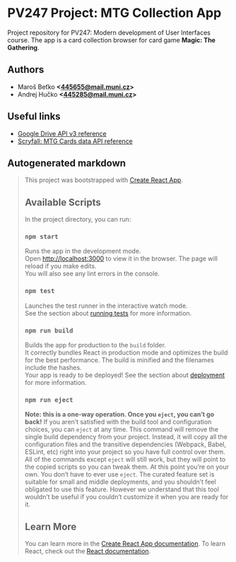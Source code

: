 # PV247 Project: MTG Collection App

Project repository for PV247: Modern development of User Interfaces course. The app is a card collection browser for card game **Magic: The Gathering**.



## Authors

* Maroš Beťko **\<445655@mail.muni.cz\>**
* Andrej Hučko **\<445285@mail.muni.cz\>**



## Useful links

* [Google Drive API v3 reference](<https://developers.google.com/drive/api/v3/reference>)
* [Scryfall: MTG Cards data API reference](<https://scryfall.com/docs/api>)



## Autogenerated markdown

> This project was bootstrapped with [Create React App](https://github.com/facebook/create-react-app).
> ## Available Scripts
> In the project directory, you can run:
> ### `npm start`
> Runs the app in the development mode.<br>
> Open [http://localhost:3000](http://localhost:3000) to view it in the browser.
> The page will reload if you make edits.<br>
> You will also see any lint errors in the console.
>
> ### `npm test`
> Launches the test runner in the interactive watch mode.<br>
> See the section about [running tests](https://facebook.github.io/create-react-app/docs/running-tests) for more information.
> ### `npm run build`
> Builds the app for production to the `build` folder.<br>
> It correctly bundles React in production mode and optimizes the build for the best performance.
> The build is minified and the filenames include the hashes.<br>
> Your app is ready to be deployed!
> See the section about [deployment](https://facebook.github.io/create-react-app/docs/deployment) for more information.
> ### `npm run eject`
> **Note: this is a one-way operation. Once you `eject`, you can’t go back!**
> If you aren’t satisfied with the build tool and configuration choices, you can `eject` at any time. This command will remove the single build dependency from your project.
> Instead, it will copy all the configuration files and the transitive dependencies (Webpack, Babel, ESLint, etc) right into your project so you have full control over them. All of the commands except `eject` will still work, but they will point to the copied scripts so you can tweak them. At this point you’re on your own.
> You don’t have to ever use `eject`. The curated feature set is suitable for small and middle deployments, and you shouldn’t feel obligated to use this feature. However we understand that this tool wouldn’t be useful if you couldn’t customize it when you are ready for it.
> ## Learn More
> You can learn more in the [Create React App documentation](https://facebook.github.io/create-react-app/docs/getting-started).
> To learn React, check out the [React documentation](https://reactjs.org/).
